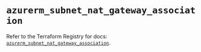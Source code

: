 # `azurerm_subnet_nat_gateway_association`

Refer to the Terraform Registry for docs: [`azurerm_subnet_nat_gateway_association`](https://registry.terraform.io/providers/hashicorp/azurerm/4.34.0/docs/resources/subnet_nat_gateway_association).
